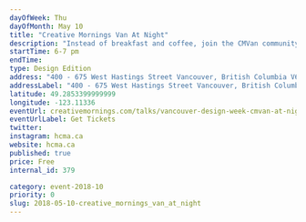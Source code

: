 ```yaml
---
dayOfWeek: Thu
dayOfMonth: May 10
title: "Creative Mornings Van At Night"
description: "Instead of breakfast and coffee, join the CMVan community for drinks and canapés on Thursday, May 10th from 6–7pm and hear from two rising local design stars, Ender and Pat Christie, co-founders of SPACE, in a co-presentation about creativity through the lenses of commitment and craft. As part of Vancouver Design Week, this special evening edition will be hosted by HCMA Architecture + Design in their Vancouver headquarters. As usual, Tickets are free, but tickets will be issued with priority to Vancouver Design Week attendees.<br> <br> General registration opens May 4. "
startTime: 6-7 pm
endTime: 
type: Design Edition
address: "400 - 675 West Hastings Street Vancouver, British Columbia V6B 1N2, Vancouver, BC, Canada"
addressLabel: "400 - 675 West Hastings Street Vancouver, British Columbia V6B 1N2"
latitude: 49.2853399999999
longitude: -123.11336
eventUrl: creativemornings.com/talks/vancouver-design-week-cmvan-at-night
eventUrlLabel: Get Tickets
twitter: 
instagram: hcma.ca
website: hcma.ca
published: true
price: Free
internal_id: 379

category: event-2018-10
priority: 0
slug: 2018-05-10-creative_mornings_van_at_night
---
```


